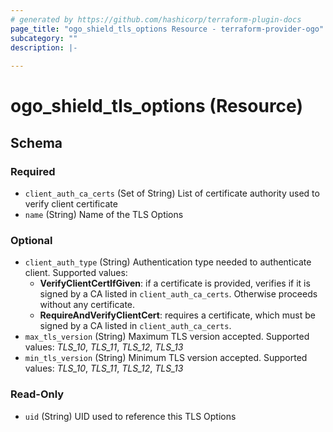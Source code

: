 ```yaml
---
# generated by https://github.com/hashicorp/terraform-plugin-docs
page_title: "ogo_shield_tls_options Resource - terraform-provider-ogo"
subcategory: ""
description: |-
  
---
```


# ogo_shield_tls_options (Resource)





<!-- schema generated by tfplugindocs -->
## Schema

### Required

- `client_auth_ca_certs` (Set of String) List of certificate authority used to verify client certificate
- `name` (String) Name of the TLS Options

### Optional

- `client_auth_type` (String) Authentication type needed to authenticate client. Supported values:
  * **VerifyClientCertIfGiven**: if a certificate is provided, verifies if it is signed by a CA listed in `client_auth_ca_certs`. Otherwise proceeds without any certificate.
  * **RequireAndVerifyClientCert**: requires a certificate, which must be signed by a CA listed in `client_auth_ca_certs`.
- `max_tls_version` (String) Maximum TLS version accepted. Supported values: *TLS_10*, *TLS_11*, *TLS_12*, *TLS_13*
- `min_tls_version` (String) Minimum TLS version accepted. Supported values: *TLS_10*, *TLS_11*, *TLS_12*, *TLS_13*

### Read-Only

- `uid` (String) UID used to reference this TLS Options
